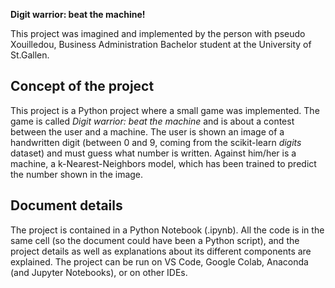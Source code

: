 **Digit warrior: beat the machine!**

This project was imagined and implemented by the person with pseudo Xouilledou, Business Administration Bachelor student at the University of St.Gallen.

## Concept of the project
This project is a Python project where a small game was implemented. 
The game is called *Digit warrior: beat the machine* and is about a contest between the user and a machine. The user is shown an image of a handwritten digit (between 0 and 9, coming from the scikit-learn *digits* dataset) and must guess what number is written. Against him/her is a machine, a k-Nearest-Neighbors model, which has been trained to predict the number shown in the image.

## Document details
The project is contained in a Python Notebook (.ipynb). All the code is in the same cell (so the document could have been a Python script), and the project details as well as explanations about its different components are explained. The project can be run on VS Code, Google Colab, Anaconda (and Jupyter Notebooks), or on other IDEs.
